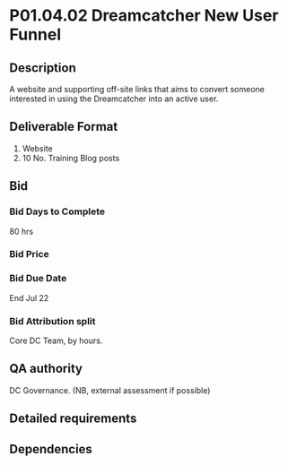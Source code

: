 # P01.04.02 Dreamcatcher New User Funnel

## Description

A website and supporting off-site links that aims to convert someone interested in using the Dreamcatcher into an active user.

## Deliverable Format

1. Website
2. 10 No. Training Blog posts

## Bid 

### Bid Days to Complete

80 hrs

### Bid Price

### Bid Due Date

End Jul 22

### Bid Attribution split

Core DC Team, by hours.

## QA authority

DC Governance. (NB, external assessment if possible)

## Detailed requirements

## Dependencies
